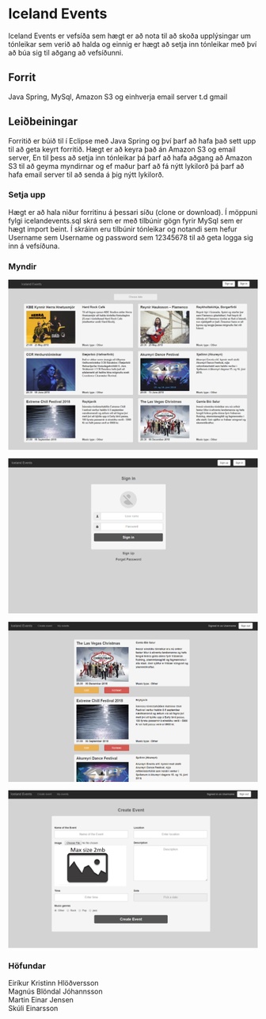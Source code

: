 # Iceland Events
Iceland Events er vefsíða sem hægt er að nota til að skoða upplýsingar um tónleikar sem verið að halda og einnig er hægt að setja inn tónleikar með því að búa sig til aðgang að vefsíðunni.

## Forrit 
Java Spring, MySql, Amazon S3 og einhverja email server t.d gmail

## Leiðbeiningar
Forritið er búið til í Eclipse með Java Spring og því þarf að hafa það sett upp til að geta keyrt forritið.
Hægt er að keyra það án Amazon S3 og email server, En til þess að setja inn tónleikar þá þarf að hafa aðgang að Amazon S3 til að geyma myndirnar og ef maður þarf að fá nýtt lykilorð þá þarf að hafa email server til að senda á þig nýtt lykilorð.

### Setja upp
Hægt er að hala niður forritinu á þessari síðu (clone or download). Í möppuni fylgi icelandevents.sql skrá sem er með tilbúnir gögn fyrir MySql sem er hægt import beint. Í skráinn eru tilbúnir tónleikar og notandi sem hefur Username sem Username og password sem 12345678 til að geta logga sig inn á vefsíðuna.

### Myndir

![Alt tag](https://raw.githubusercontent.com/mej3hi/screenshot/master/myndIE1.PNG)


![Alt tag](https://raw.githubusercontent.com/mej3hi/screenshot/master/myndIE2.PNG)


![Alt tag](https://raw.githubusercontent.com/mej3hi/screenshot/master/myndIE3.PNG)


![Alt tag](https://raw.githubusercontent.com/mej3hi/screenshot/master/myndIE4.PNG)

### Höfundar  
Eiríkur Kristinn Hlöðversson  
Magnús Blöndal Jóhannsson  
Martin Einar Jensen  
Skúli Einarsson
